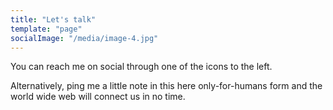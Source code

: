 ```yaml
---
title: "Let's talk"
template: "page"
socialImage: "/media/image-4.jpg"
---
```


You can reach me on social through one of the icons to the left.

Alternatively, ping me a little note in this here only-for-humans form and the world wide web will connect us in no time.

<contact-form>
